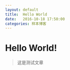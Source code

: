 ```yaml
---
layout: default
title:  Hello World
date:   2016-10-18 17:50:00
categories: 样本博客
---
```

# Hello World!
> 这是测试文章
